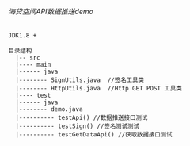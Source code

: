 
###### 海贷空间API数据推送demo
    JDK1.8 +

    目录结构
      |-- src
      |---- main
      |------ java
      |-------- SignUtils.java  //签名工具类
      |-------- HttpUtils.java  //Http GET POST 工具类
      |---- test
      |------ java
      |-------- demo.java
      |---------- testApi() //数据推送接口测试
      |---------- testSign() //签名测试测试
      |---------- testGetDataApi() //获取数据接口测试